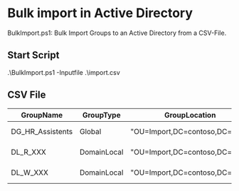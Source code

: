 # Bulk import in Active Directory
BulkImport.ps1:
Bulk Import Groups to an Active Directory from a CSV-File.

## Start Script
.\BulkImport.ps1 -Inputfile .\import.csv  

## CSV File
GroupName|GroupType|GroupLocation|GroupDescription
---|---|---|---
DG_HR_Assistents|Global|"OU=Import,DC=contoso,DC=com"|Role HR-Assistents
DL_R_XXX|DomainLocal|"OU=Import,DC=contoso,DC=com"|Read-Permission to XXX
DL_W_XXX|DomainLocal|"OU=Import,DC=contoso,DC=com"|Write-Permission to XXX
